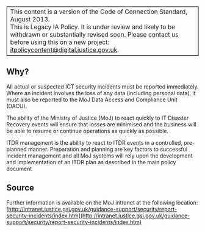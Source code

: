 ﻿<table border='1'>
<tr>
<td>This content is a version of the Code of Connection Standard, August 2013.<br/>
This is Legacy IA Policy. It is under review and likely to be withdrawn or substantially revised soon. Please contact us before using this on a new project: <a href="mailto:itpolicycontent@digital.justice.gov.uk?subject=incident-reporting">itpolicycontent@digital.justice.gov.uk</a>.</td>
</tr>
</table>

## Why?

All actual or suspected ICT security incidents must be reported immediately. Where an incident involves the loss of any data (including personal data), it must also be reported to the MoJ Data Access and Compliance Unit (DACU).

The ability of the Ministry of Justice (MoJ) to react quickly to IT Disaster Recovery events will ensure that losses are minimised and the business will be able to resume or continue operations as quickly as possible.

ITDR management is the ability to react to ITDR events in a controlled, pre-planned manner. Preparation and planning are key factors to successful incident management and all MoJ systems will rely upon the development and implementation of an ITDR plan as described in the main policy document

## Source

Further information is available on the MoJ intranet at the following location:
[http://intranet.justice.gsi.gov.uk/guidance-support/security/report-security-incidents/index.htm](http://intranet.justice.gsi.gov.uk/guidance-support/security/report-security-incidents/index.htm)